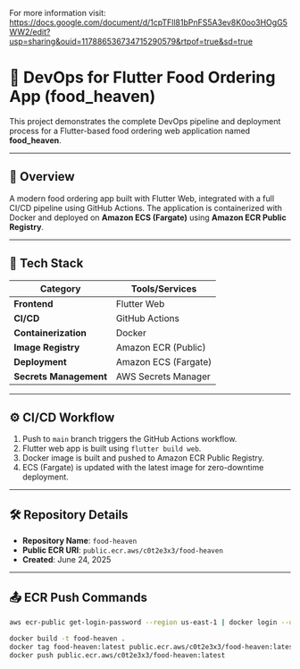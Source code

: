 For more information visit: https://docs.google.com/document/d/1cpTFll81bPnFS5A3ev8K0oo3HOgG5WW2/edit?usp=sharing&ouid=117886536734715290579&rtpof=true&sd=true

# 🚀 DevOps for Flutter Food Ordering App (food_heaven)

This project demonstrates the complete DevOps pipeline and deployment process for a Flutter-based food ordering web application named **food_heaven**.

---

## 📌 Overview

A modern food ordering app built with Flutter Web, integrated with a full CI/CD pipeline using GitHub Actions. The application is containerized with Docker and deployed on **Amazon ECS (Fargate)** using **Amazon ECR Public Registry**.

---

## 🧰 Tech Stack

| Category               | Tools/Services                         |
|------------------------|----------------------------------------|
| **Frontend**           | Flutter Web                            |
| **CI/CD**              | GitHub Actions                         |
| **Containerization**   | Docker                                 |
| **Image Registry**     | Amazon ECR (Public)                    |
| **Deployment**         | Amazon ECS (Fargate)                   |
| **Secrets Management** | AWS Secrets Manager                    |

---

## ⚙️ CI/CD Workflow

1. Push to `main` branch triggers the GitHub Actions workflow.
2. Flutter web app is built using `flutter build web`.
3. Docker image is built and pushed to Amazon ECR Public Registry.
4. ECS (Fargate) is updated with the latest image for zero-downtime deployment.

---

## 🛠️ Repository Details

- **Repository Name**: `food-heaven`
- **Public ECR URI**: `public.ecr.aws/c0t2e3x3/food-heaven`
- **Created**: June 24, 2025

---

## 📤 ECR Push Commands

```bash
aws ecr-public get-login-password --region us-east-1 | docker login --username AWS --password-stdin public.ecr.aws/c0t2e3x3

docker build -t food-heaven .
docker tag food-heaven:latest public.ecr.aws/c0t2e3x3/food-heaven:latest
docker push public.ecr.aws/c0t2e3x3/food-heaven:latest
